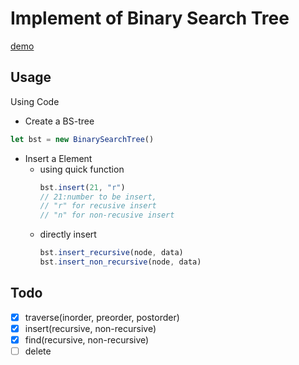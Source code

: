 # Implement of Binary Search Tree
[demo](../index.html)
## Usage

Using Code
* Create a BS-tree 
```javascript 
let bst = new BinarySearchTree()
```
* Insert a Element 
    * using quick function
        ```javascript
        bst.insert(21, "r") 
        // 21:number to be insert, 
        // "r" for recusive insert 
        // "n" for non-recusive insert 
        ```
    * directly insert
        ```javascript
        bst.insert_recursive(node, data)
        bst.insert_non_recursive(node, data)
        ```
## Todo
- [x] traverse(inorder, preorder, postorder)
- [x] insert(recursive, non-recursive)
- [x] find(recursive, non-recursive)
- [ ] delete
